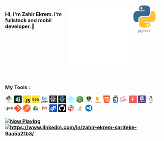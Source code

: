 
<img src="/all.gif" alt="tools" width="100" height="100" align="right" style="max-width:100%;">
<img src="./animation_500_kd7ngokt.gif" alt="react-native" width="200" height="200" align="right" style="max-width:100%;">
<!-- <img src="https://github-readme-stats.vercel.app/api?username=
zahirekrem09&show_icons=true&theme=tokyonight" align='right' width="55%"> -->
<h3 class="animate__animated animate__bounce">Hi, I'm Zahir Ekrem. I'm fullstack and mobil  developer.👋<h3/>


<img src="https://camo.githubusercontent.com/ecdf091dc9f099a6db3e61242963a3a5412ae6a8/687474703a2f2f696d672e736869656c64732e696f2f62616467652f746563682d737461636b2d3036393066612e7376673f7374796c653d666c6174" alt="" data-canonical-src="http://img.shields.io/badge/tech-stack-0690fa.svg?style=flat" style="max-width:100%;">
<br/>
<br/><br/><br/><br/><br/><br/>

<p>My Tools :<p/>
<p align="bottom">

<img src="./python.png" width="25" height="25">
<img src="./dj.png" width="25" height="25">
<img src="./js.png" width="25" height="25" alt = "" >
<img src="./es6.jpg" width="25" height="25" alt = "" >
<img src="./jquery.png" width="25" height="25" alt = "" >
<img src="./react.jpg" width="25" height="25" alt = "" >
<img src="./reactt.png" width="25" height="25" alt = "" >
<img src="./reactn.png" width="25" height="25" alt = "" >
<img src="./node.png" width="25" height="25" alt = "" >
<img src="./mongo.png" width="25" height="25" alt = "" >
<img src="./firebase.png" width="25" height="25" alt = "" >
<img src="./html.png" width="25" height="25" alt = "" >
<img src="./css3.png" width="25" height="25" alt = "" >
<img src="./sass.png" width="25" height="25" alt = "" >
<img src="./font.jpg" width="25" height="25" alt = "" >
<img src="./bootstrap.png" width="25" height="25" alt = "" >
<img src="./linux.png" width="25" height="25" alt = "" >
<img src="./bash.png" width="25" height="25" alt = "" >
<img src="./git.png" width="25" height="25" alt = "" >
<img src="./postman.png" width="25" height="25" alt = "" >
<img src="./drive.png" width="25" height="25" alt = "" >
<img src="./gmail.jpg" width="25" height="25" alt = "" >
<img src="./jira.jpg" width="25" height="25" alt = "" >
<img src="./sgithub.png" width="25" height="25" alt = "" >
<img src="./slack0.jpg" width="25" height="25" alt = "" >
<img src="./stackover.png" width="25" height="25" alt = "" >
<img src="./vscode.png" width="25" height="25" alt = "" >
<p/>

<a href="https://spotify-snippet.vercel.app/whatiamlistening?open">
    <img src="https://spotify-snippet.vercel.app/whatiamlistening" width="456" height="120" alt="Now Playing">
</a>


<a href="https://www.linkedin.com/in/zahir-ekrem-sariteke-9aa5a21b3/" target="_blank">
    <img src="https://img.shields.io/badge/%20-linkedin-0072b1" alt="https://www.linkedin.com/in/zahir-ekrem-sariteke-9aa5a21b3/">
</a>

